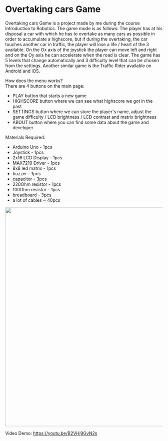 # Overtaking cars Game
Overtaking cars Game is a project made by me during the course Introduction to Robotics. The game mode is as follows: The player has at his disposal a car with which he has to overtake as many cars as possible in order to accumulate a highscore, but if during the overtaking, the car touches another car in traffic, the player will lose a life / heart of the 3 available. On the Ox axis of the joystick the player can move left and right and on the Oy axis he can accelerate when the road is clear. The game has 5 levels that change automatically and 3 difficulty level that can be chosen from the settings. Another similar game is the Traffic Rider available on Android and iOS.

How does the menu works? <br>
There are 4 buttons on the main page:
* PLAY button that starts a new game
* HIGHSCORE button where we can see what highscore we got in the past
* SETTINGS button where we can store the player's name, adjust the game difficulty / LCD brightness / LCD contrast and matrix brightness
* ABOUT button where you can find some data about the game and developer

Materials Required:
* Arduino Uno - 1pcs
* Joystick - 1pcs
* 2x16 LCD Display - 1pcs
* MAX7219 Driver - 1pcs
* 8x8 led matrix - 1pcs
* buzzer - 1pcs
* capacitor - 3pcs
* 220Ohm resistor - 1pcs
* 100Ohm resistor - 1pcs
* breadboard - 3pcs
* a lot of cables ~ 40pcs

<img src="https://user-images.githubusercontent.com/61587939/146786311-ec1cce17-2be8-47e1-97f9-11356423b31d.jpg" width=650 height=700>



Video Demo: https://youtu.be/B2VHj9GvN2s



